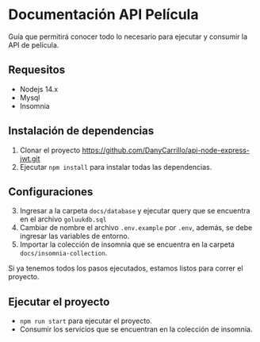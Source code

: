 # Documentación API Película


Guía que permitirá conocer todo lo necesario para ejecutar y consumir la API de película.

## Requesitos

- Nodejs 14.x
- Mysql
- Insomnia

## Instalación de dependencias

1. Clonar el proyecto https://github.com/DanyCarrillo/api-node-express-jwt.git
2. Ejecutar `npm install` para instalar todas las dependencias. 

## Configuraciones

3. Ingresar a la carpeta `docs/database` y ejecutar query que se encuentra en el archivo `goluukdb.sql`
4. Cambiar de nombre el archivo `.env.example` por `.env`, además, se debe ingresar las variables de entorno.
5. Importar la colección de insomnia que se encuentra en la carpeta `docs/insomnia-collection`.

Si ya tenemos todos los pasos ejecutados, estamos listos para correr el proyecto.

## Ejecutar el proyecto

- `npm run start` para ejecutar el proyecto.
- Consumir los servicios que se encuentran en la colección de insomnia.
